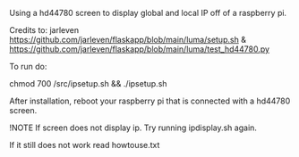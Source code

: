 Using a hd44780 screen to display global and local IP off of a raspberry pi.

Credits to: jarleven https://github.com/jarleven/flaskapp/blob/main/luma/setup.sh & https://github.com/jarleven/flaskapp/blob/main/luma/test_hd44780.py

To run do:

chmod 700 /src/ipsetup.sh && ./ipsetup.sh

After installation, reboot your raspberry pi that is connected with a hd44780 screen.

!NOTE
If screen does not display ip.
Try running ipdisplay.sh again.

If it still does not work read howtouse.txt
